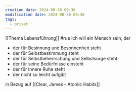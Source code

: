 ```yaml
---
creation date: 2024-08-30 09:36
modification date: 2024-08-30 09:36
tags:
  - privat
---
```

[[Thema Lebensführung]]
#rue Ich will ein Mensch sein, der 

* der für Besinnung und Besonnenheit steht
* der für Selbstbestimmung steht 
* der für Selbstbeherrschung und Selbstsorge steht 
* der für seine Bedürfnisse einsteht
* der für Innere Ruhe steht 
* der nicht so leicht aufgibt

in Bezug auf [[Clear, James - Atomic Habits]]